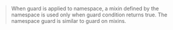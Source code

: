 >When guard is applied to namespace, a mixin defined by the namespace is used only when guard condition returns true. The namespace guard is similar to guard on mixins.